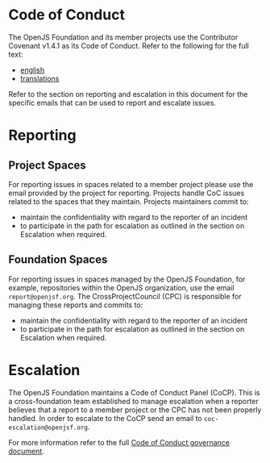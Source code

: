 # Code of Conduct

The OpenJS Foundation and its member projects use the Contributor
Covenant v1.4.1 as its Code of Conduct. Refer to the following
for the full text:

* [english](https://www.contributor-covenant.org/version/1/4/code-of-conduct)
* [translations](https://www.contributor-covenant.org/translations)

Refer to the section on reporting and escalation in this document for the specific emails that can be used to report and escalate issues.

# Reporting

## Project Spaces

For reporting issues in spaces related to a member project please use the email provided by the project for reporting. Projects handle CoC issues related to the spaces that they maintain.  Projects maintainers commit to:

* maintain the confidentiality with regard to the reporter of an incident
* to participate in the path for escalation as outlined in
  the section on Escalation when required.

## Foundation Spaces
For reporting issues in spaces managed by the OpenJS Foundation, for example, repositories within the OpenJS organization, use the email `report@openjsf.org`. The CrossProjectCouncil (CPC) is responsible for managing these reports and commits to:

* maintain the confidentiality with regard to the reporter of an incident
* to participate in the path for escalation as outlined in
  the section on Escalation when required.

# Escalation

The OpenJS Foundation maintains a Code of Conduct Panel (CoCP). This is a cross-foundation team established to manage escalation when a reporter believes that a report to a member project or the CPC has not been properly handled. In order to escalate to the CoCP send an email to `coc-escalation@openjsf.org`.

For more information refer to the full
[Code of Conduct governance document](https://github.com/openjs-foundation/bootstrap/blob/master/proposals/stage-1/CODE_OF_CONDUCT/FOUNDATION_CODE_OF_CONDUCT_REQUIREMENTS.md).



